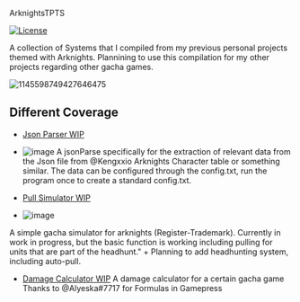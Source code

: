 ArknightsTPTS

[![License](https://img.shields.io/badge/license-MIT-blue.svg)](https://opensource.org/licenses/MIT)

A collection of Systems that I compiled from my previous personal projects themed with Arknights. 
Plannining to use this compilation for my other projects regarding other gacha games.

![1145598749427646475](https://github.com/KurtVelasco/ArknightPTS/assets/124945749/ab42262f-26a1-453b-9cdb-b06de373acb8)


## Different Coverage

- [Json Parser WIP](https://github.com/KurtVelasco/ArknightsJsonReader)
- ![image](https://github.com/KurtVelasco/ArknightPTS/assets/124945749/2215769c-cb7c-4115-91e7-c9afae6f7321)
  A jsonParse specifically for the extraction of relevant data from the Json file from @Kengxxio
  Arknights Character table or something similar. The data can be configured through the config.txt, run the program once to create a standard config.txt.
  
- [Pull Simulator WIP](https://github.com/KurtVelasco/gacha-simulator)
-   ![image](https://github.com/KurtVelasco/ArknightPTS/assets/124945749/84f7c1f8-9f56-4375-865a-0a0d6d1e8108)

  A simple gacha simulator for arknights (Register-Trademark). Currently in work in progress, but the basic function is working including pulling for units that are part of the headhunt." +
  Planning to add headhunting system, including auto-pull.
  
- [Damage Calculator WIP](https://github.com/KurtVelasco/RhodeCalculator)
  A damage calculator for a certain gacha game Thanks to @Alyeska#7717 for Formulas in Gamepress



